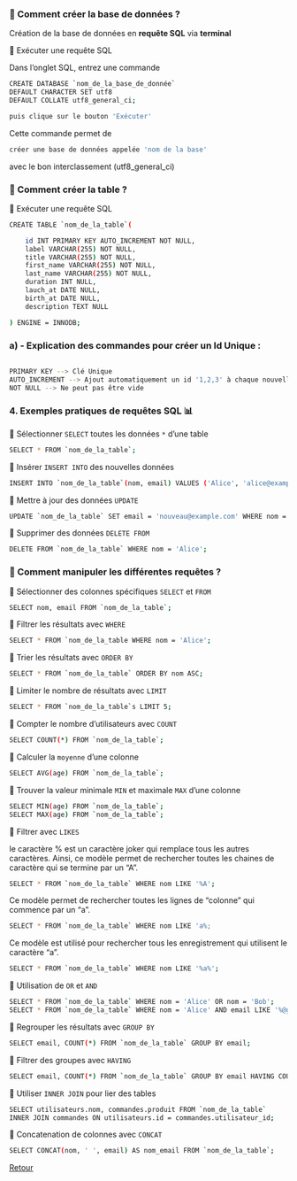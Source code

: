 ### 📌 Comment créer la base de données ?<br>
Création de la base de données en **requête SQL** via **terminal**<br>

📝 Exécuter une requête SQL

Dans l’onglet SQL, entrez une commande 
``` bash
CREATE DATABASE `nom_de_la_base_de_donnée`
DEFAULT CHARACTER SET utf8
DEFAULT COLLATE utf8_general_ci;

puis clique sur le bouton 'Exécuter'
```

Cette commande permet de 
``` bash 
créer une base de données appelée 'nom de la base'
``` 
avec le bon interclassement (utf8_general_ci)

### 📌 Comment créer la table ?<br>

📝 Exécuter une requête SQL

``` bash
CREATE TABLE `nom_de_la_table`(

    id INT PRIMARY KEY AUTO_INCREMENT NOT NULL,
    label VARCHAR(255) NOT NULL,
    title VARCHAR(255) NOT NULL,
    first_name VARCHAR(255) NOT NULL,
    last_name VARCHAR(255) NOT NULL,
    duration INT NULL,
    lauch_at DATE NULL,
    birth_at DATE NULL,
    description TEXT NULL

) ENGINE = INNODB;
``` 

### a) - Explication des commandes pour créer un Id Unique :

```bash

PRIMARY KEY --> Clé Unique
AUTO_INCREMENT --> Ajout automatiquement un id '1,2,3' à chaque nouvelle ligne
NOT NULL --> Ne peut pas être vide

```

### 4. Exemples pratiques de requêtes SQL 📊

🔹 Sélectionner `SELECT` toutes les données `*` d’une table
```bash
SELECT * FROM `nom_de_la_table`;
```
🔹 Insérer `INSERT INTO` des nouvelles données 
```bash
INSERT INTO `nom_de_la_table`(nom, email) VALUES ('Alice', 'alice@example.com');
```

🔹 Mettre à jour des données `UPDATE`
```bash
UPDATE `nom_de_la_table` SET email = 'nouveau@example.com' WHERE nom = 'Alice';
```
🔹 Supprimer des données `DELETE FROM`
```bash
DELETE FROM `nom_de_la_table` WHERE nom = 'Alice';
```

### 📌 Comment manipuler les différentes requêtes  ?

🔹 Sélectionner des colonnes spécifiques `SELECT` et `FROM`
```bash
SELECT nom, email FROM `nom_de_la_table`;
```

🔹 Filtrer les résultats avec `WHERE`
```bash
SELECT * FROM `nom_de_la_table WHERE nom = 'Alice';
```

🔹 Trier les résultats avec `ORDER BY`
```bash
SELECT * FROM `nom_de_la_table` ORDER BY nom ASC;
```

🔹 Limiter le nombre de résultats avec `LIMIT`
```bash
SELECT * FROM `nom_de_la_table`s LIMIT 5;
```

🔹 Compter le nombre d’utilisateurs avec `COUNT`
```bash
SELECT COUNT(*) FROM `nom_de_la_table`;
```

🔹 Calculer la `moyenne` d’une colonne
```bash
SELECT AVG(age) FROM `nom_de_la_table`;
```

🔹 Trouver la valeur minimale `MIN` et maximale `MAX` d’une colonne
```bash
SELECT MIN(age) FROM `nom_de_la_table`;
SELECT MAX(age) FROM `nom_de_la_table`;
```

🔹 Filtrer avec `LIKES`

le caractère % est un caractère joker qui remplace tous les autres caractères.
Ainsi, ce modèle permet de rechercher toutes les chaines de caractère qui se termine par un “A”.
```bash
SELECT * FROM `nom_de_la_table` WHERE nom LIKE '%A';
```
Ce modèle permet de rechercher toutes les lignes de “colonne” qui commence par un “a”.
```bash
SELECT * FROM `nom_de_la_table` WHERE nom LIKE 'a%;
```
Ce modèle est utilisé pour rechercher tous les enregistrement qui utilisent le caractère “a”.
```bash
SELECT * FROM `nom_de_la_table` WHERE nom LIKE '%a%';
```

🔹 Utilisation de `OR` et `AND`
```bash
SELECT * FROM `nom_de_la_table` WHERE nom = 'Alice' OR nom = 'Bob';
SELECT * FROM `nom_de_la_table` WHERE nom = 'Alice' AND email LIKE '%@gmail.com';
```

🔹 Regrouper les résultats avec `GROUP BY`
```bash
SELECT email, COUNT(*) FROM `nom_de_la_table` GROUP BY email;
``` 

🔹 Filtrer des groupes avec `HAVING`
```bash
SELECT email, COUNT(*) FROM `nom_de_la_table` GROUP BY email HAVING COUNT(*) > 1;
```

🔹 Utiliser `INNER JOIN` pour lier des tables
```bash
SELECT utilisateurs.nom, commandes.produit FROM `nom_de_la_table`
INNER JOIN commandes ON utilisateurs.id = commandes.utilisateur_id;
```

🔹 Concatenation de colonnes avec `CONCAT`
```bash
SELECT CONCAT(nom, ' ', email) AS nom_email FROM `nom_de_la_table`;
```

[Retour](README.md)